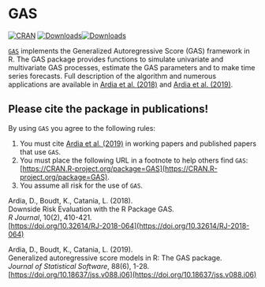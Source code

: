 # GAS
[![CRAN](https://www.r-pkg.org/badges/version/GAS)](https://cran.r-project.org/package=GAS) [![Downloads](https://cranlogs.r-pkg.org/badges/GAS?color=brightgreen)](https://www.r-pkg.org/pkg/GAS)[![Downloads](https://cranlogs.r-pkg.org/badges/grand-total/GAS?color=brightgreen)](https://www.r-pkg.org/pkg/GAS)

[`GAS`](https://CRAN.R-project.org/package=GAS) implements the Generalized Autoregressive 
Score (GAS) framework in R. The GAS package provides 
functions to simulate univariate and multivariate GAS processes,
estimate the GAS parameters and to make time series forecasts. Full description of the algorithm and numerous applications are available in [Ardia et al. (2018)](https://doi.org/10.32614/RJ-2018-064) and [Ardia et al. (2019)](https://doi.org/10.18637/jss.v088.i06).

## Please cite the package in publications!

By using `GAS` you agree to the following rules: 

1) You must cite [Ardia et al. (2019)](https://doi.org/10.18637/jss.v088.i06) in working papers and published papers that use `GAS`.
2) You must place the following URL in a footnote to help others find `GAS`: [https://CRAN.R-project.org/package=GAS](https://CRAN.R-project.org/package=GAS). 
3) You assume all risk for the use of `GAS`.

Ardia, D., Boudt, K., Catania, L. (2018).  
Downside Risk Evaluation with the R Package GAS.     
_R Journal_, 10(2), 410-421.  
[https://doi.org/10.32614/RJ-2018-064](https://doi.org/10.32614/RJ-2018-064)    

Ardia, D., Boudt, K., Catania, L. (2019).  
Generalized autoregressive score models in R: The GAS package.  
_Journal of Statistical Software_, 88(6), 1-28.  
[https://doi.org/10.18637/jss.v088.i06](https://doi.org/10.18637/jss.v088.i06)   
